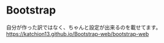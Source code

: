 # Bootstrap

自分が作った訳ではなく、ちゃんと設定が出来るのを載せてます。
https://katchion13.github.io/Bootstrap-web/bootstrap-web



